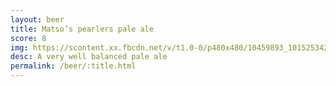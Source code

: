 ```yaml
---
layout: beer
title: Matso’s pearlers pale ale
score: 8
img: https://scontent.xx.fbcdn.net/v/t1.0-0/p480x480/10459893_10152534289713745_6169618167007300448_n.jpg?oh=13f83a3b0bb786bcb80d6ae2f9de8e3d&oe=59197BED
desc: A very well balanced pale ale
permalink: /beer/:title.html
---
```

